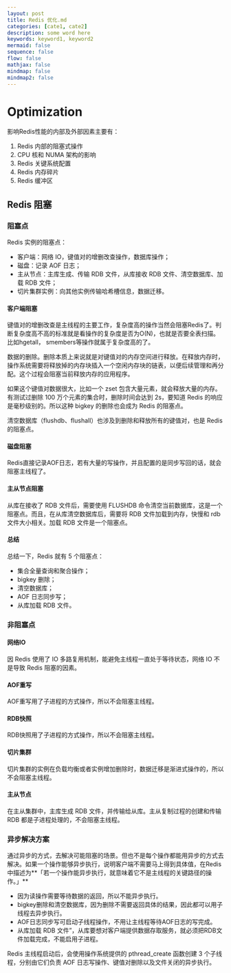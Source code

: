 ```yaml
---
layout: post
title: Redis 优化.md
categories: [cate1, cate2]
description: some word here
keywords: keyword1, keyword2
mermaid: false
sequence: false
flow: false
mathjax: false
mindmap: false
mindmap2: false
---
```

# Optimization

影响Redis性能的内部及外部因素主要有：

1. Redis 内部的阻塞式操作
2. CPU 核和 NUMA 架构的影响
3. Redis 关键系统配置
4. Redis 内存碎片
5. Redis 缓冲区



## Redis 阻塞

### 阻塞点

Redis 实例的阻塞点：

- 客户端：网络 IO，键值对的增删改查操作，数据库操作；
- 磁盘：记录 AOF 日志；
- 主从节点：主库生成、传输 RDB 文件，从库接收 RDB 文件、清空数据库、加载 RDB 文件；
- 切片集群实例：向其他实例传输哈希槽信息，数据迁移。



#### 客户端阻塞

键值对的增删改查是主线程的主要工作，复杂度高的操作当然会阻塞Redis了。判断复杂度高不高的标准就是看操作的复杂度是否为O(N)，也就是否要全表扫描。比如hgetall， smembers等操作就属于复杂度高的了。

数据的删除。删除本质上来说就是对键值对的内存空间进行释放。在释放内存时，操作系统需要将释放掉的内存块插入一个空闲内存块的链表，以便后续管理和再分配。这个过程会阻塞当前释放内存的应用程序。

如果这个键值对数据很大，比如一个 zset 包含大量元素，就会释放大量的内存。有测试过删除 100 万个元素的集合时，删除时间会达到 2s，要知道 Redis 的响应是毫秒级别的。所以这种 bigkey 的删除也会成为 Redis 的阻塞点。

清空数据库（flushdb、flushall）也涉及到删除和释放所有的键值对，也是 Redis 的阻塞点。



#### 磁盘阻塞

Redis直接记录AOF日志，若有大量的写操作，并且配置的是同步写回的话，就会阻塞主线程了。



#### 主从节点阻塞

从库在接收了 RDB 文件后，需要使用 FLUSHDB 命令清空当前数据库，这是一个阻塞点。而且，在从库清空数据库后，需要将 RDB 文件加载到内存，快慢和 rdb 文件大小相关。加载 RDB 文件是一个阻塞点。



#### 总结

总结一下，Redis 就有 5 个阻塞点：

- 集合全量查询和聚合操作；
- bigkey 删除；
- 清空数据库；
- AOF 日志同步写；
- 从库加载 RDB 文件。



### 非阻塞点

#### 网络IO

因 Redis 使用了 IO 多路复用机制，能避免主线程一直处于等待状态，网络 IO 不是导致 Redis 阻塞的因素。



#### AOF重写

AOF重写用了子进程的方式操作，所以不会阻塞主线程。



#### RDB快照

RDB快照用了子进程的方式操作，所以不会阻塞主线程。



#### 切片集群

切片集群的实例在负载均衡或者实例增加删除时，数据迁移是渐进式操作的，所以不会阻塞主线程。



#### 主从节点

在主从集群中，主库生成 RDB 文件，并传输给从库。主从复制过程的创建和传输 RDB 都是子进程处理的，不会阻塞主线程。



### 异步解决方案

通过异步的方式，去解决可能阻塞的场景。但也不是每个操作都能用异步的方式去解决。如果一个操作能够异步执行，说明客户端不需要马上得到具体值，在Redis中描述为**「若一个操作能异步执行，就意味着它不是主线程的关键路径的操作。」**

- 因为读操作需要等待数据的返回，所以不能异步执行。
- bigkey删除和清空数据库，因为删除不需要返回具体的结果，因此都可以用子线程去异步执行。
- AOF日志同步写可启动子线程操作，不用让主线程等待AOF日志的写完成。
-  从库加载 RDB 文件”，从库要想对客户端提供数据存取服务，就必须把RDB文件加载完成，不能启用子进程。



Redis 主线程启动后，会使用操作系统提供的 pthread_create 函数创建 3 个子线程，分别由它们负责 AOF 日志写操作、键值对删除以及文件关闭的异步执行。